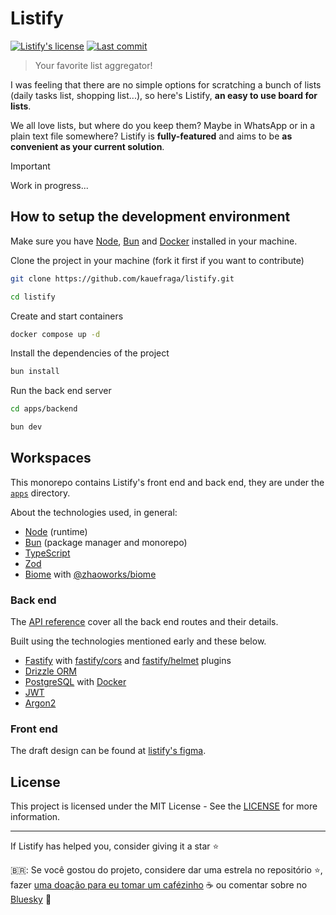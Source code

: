 # Listify

[![Listify's license](https://img.shields.io/github/license/kauefraga/listify)](https://github.com/kauefraga/listify/blob/main/LICENSE)
[![Last commit](https://img.shields.io/github/last-commit/kauefraga/listify/main)](https://github.com/kauefraga/listify)

> Your favorite list aggregator!

I was feeling that there are no simple options for scratching a bunch of lists (daily tasks list, shopping list...), so here's Listify, **an easy to use board for lists**.

We all love lists, but where do you keep them? Maybe in WhatsApp or in a plain text file somewhere? Listify is **fully-featured** and aims to be **as convenient as your current solution**.

> [!IMPORTANT]
> Work in progress...

## How to setup the development environment

Make sure you have [Node](https://nodejs.org/en), [Bun](https://bun.sh/) and [Docker](https://www.docker.com/) installed in your machine.

Clone the project in your machine (fork it first if you want to contribute)

```sh
git clone https://github.com/kauefraga/listify.git

cd listify
```

Create and start containers

```sh
docker compose up -d
```

Install the dependencies of the project

```sh
bun install
```

Run the back end server

```sh
cd apps/backend

bun dev
```

## Workspaces

This monorepo contains Listify's front end and back end, they are under the [`apps`](apps/) directory.

About the technologies used, in general:

- [Node](https://nodejs.org/en) (runtime)
- [Bun](https://bun.sh/) (package manager and monorepo)
- [TypeScript](https://www.typescriptlang.org/)
- [Zod](https://zod.dev/)
- [Biome](https://biomejs.dev/) with [@zhaoworks/biome](https://www.npmjs.com/package/@zhaoworks/biome)

### Back end

The [API reference](API.md) cover all the back end routes and their details.

Built using the technologies mentioned early and these below.

- [Fastify](https://fastify.dev/) with [fastify/cors](https://www.npmjs.com/package/@fastify/cors) and [fastify/helmet](https://www.npmjs.com/package/@fastify/helmet) plugins
- [Drizzle ORM](https://orm.drizzle.team/)
- [PostgreSQL](https://www.postgresql.org/) with [Docker](https://www.docker.com/)
- [JWT](https://jwt.io/)
- [Argon2](https://www.npmjs.com/package/argon2)

### Front end

The draft design can be found at [listify's figma](https://www.figma.com/design/RDbnqN7yUQLA6koqzneQ12/Listify?node-id=0-1&t=IkQlP2LI8cUCQKT4-1).

## License

This project is licensed under the MIT License - See the [LICENSE](https://github.com/kauefraga/listify/blob/main/LICENSE) for more information.

---

If Listify has helped you, consider giving it a star ⭐

🇧🇷: Se você gostou do projeto, considere dar uma estrela no repositório ⭐, fazer [uma doação para eu tomar um cafézinho](https://www.pixme.bio/kauefraga) ☕ ou comentar sobre no [Bluesky](https://bsky.app/) 💙
